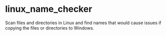 # linux_name_checker
Scan files and directories in Linux and find names that would cause issues if copying the files or directories to Windows.
